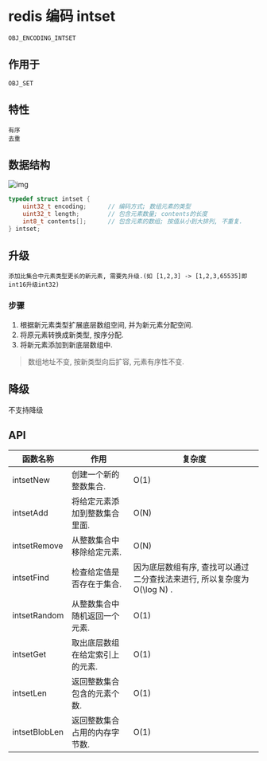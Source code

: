 # redis 编码 intset

    OBJ_ENCODING_INTSET

## 作用于

    OBJ_SET

## 特性

    有序
    去重

## 数据结构

![img](res/redis-encoding-intset.png)

```c
typedef struct intset {
    uint32_t encoding;      // 编码方式; 数组元素的类型
    uint32_t length;        // 包含元素数量; contents的长度
    int8_t contents[];      // 包含元素的数组; 按值从小到大排列, 不重复.
} intset;
```

## 升级

    添加比集合中元素类型更长的新元素, 需要先升级.(如 [1,2,3] -> [1,2,3,65535]即int16升级int32)

### 步骤

1. 根据新元素类型扩展底层数组空间, 并为新元素分配空间.
2. 将原元素转换成新类型, 按序分配.
3. 将新元素添加到新底层数组中.

> 数组地址不变, 按新类型向后扩容, 元素有序性不变.

## 降级

   不支持降级

## API

| 函数名称      | 作用                             | 复杂度                                                                     |
| ------------- | -------------------------------- | -------------------------------------------------------------------------- |
| intsetNew     | 创建一个新的整数集合.           | O(1)                                                                       |
| intsetAdd     | 将给定元素添加到整数集合里面.   | O(N)                                                                       |
| intsetRemove  | 从整数集合中移除给定元素.       | O(N)                                                                       |
| intsetFind    | 检查给定值是否存在于集合.       | 因为底层数组有序, 查找可以通过二分查找法来进行,  所以复杂度为 O(\log N) . |
| intsetRandom  | 从整数集合中随机返回一个元素.   | O(1)                                                                       |
| intsetGet     | 取出底层数组在给定索引上的元素. | O(1)                                                                       |
| intsetLen     | 返回整数集合包含的元素个数.     | O(1)                                                                       |
| intsetBlobLen | 返回整数集合占用的内存字节数.   | O(1)                                                                       |
